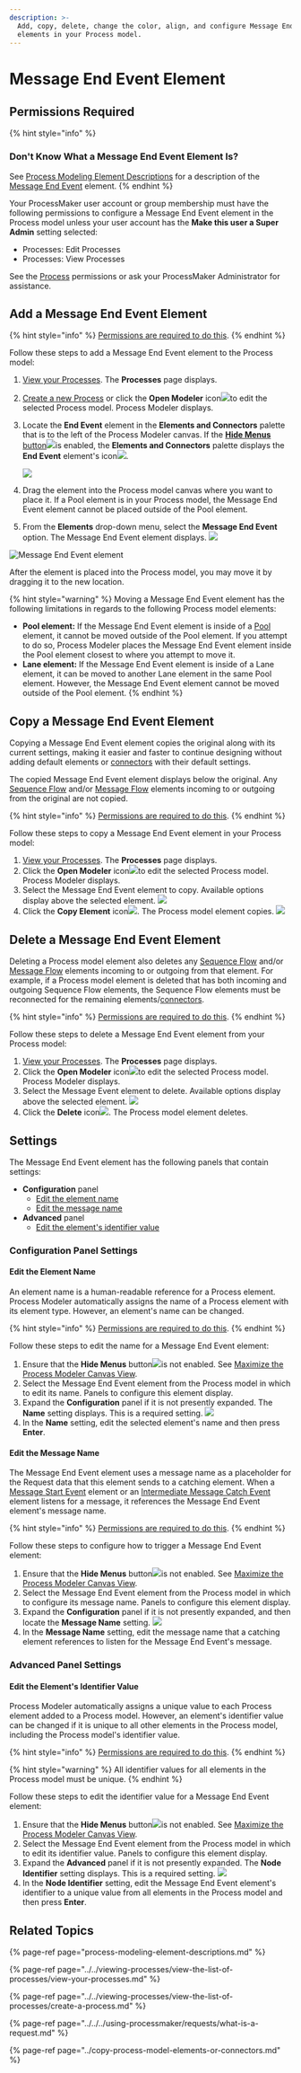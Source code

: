```yaml
---
description: >-
  Add, copy, delete, change the color, align, and configure Message End Event
  elements in your Process model.
---
```


# Message End Event Element

## Permissions Required

{% hint style="info" %}
### Don't Know What a Message End Event Element Is?

See [Process Modeling Element Descriptions](process-modeling-element-descriptions.md) for a description of the [Message End Event](process-modeling-element-descriptions.md#message-end-event) element.
{% endhint %}

Your ProcessMaker user account or group membership must have the following permissions to configure a Message End Event element in the Process model unless your user account has the **Make this user a Super Admin** setting selected:

* Processes: Edit Processes
* Processes: View Processes

See the [Process](../../../processmaker-administration/permission-descriptions-for-users-and-groups.md#processes) permissions or ask your ProcessMaker Administrator for assistance.

## Add a Message End Event Element

{% hint style="info" %}
[Permissions are required to do this](add-and-configure-message-end-event-elements.md#permissions-required).
{% endhint %}

Follow these steps to add a Message End Event element to the Process model:

1. [View your Processes](../../viewing-processes/view-the-list-of-processes/view-your-processes.md#view-all-active-processes). The **Processes** page displays.
2. [Create a new Process](../../viewing-processes/view-the-list-of-processes/create-a-process.md) or click the **Open Modeler** icon![](../../../.gitbook/assets/open-modeler-edit-icon-processes-page-processes.png)to edit the selected Process model. Process Modeler displays.
3. Locate the **End Event** element in the **Elements and Connectors** palette that is to the left of the Process Modeler canvas. If the [**Hide Menus** button](../navigate-around-your-process-model.md#maximize-the-process-modeler-canvas-view)![](../../../.gitbook/assets/hide-menus-button-process-modeler-processes.png)is enabled, the **Elements and Connectors** palette displays the **End Event** element's icon![](../../../.gitbook/assets/end-event-icon-process-modeler-processes.png).

   ![](../../../.gitbook/assets/end-event-control-process-modeler-processes.png)

4. Drag the element into the Process model canvas where you want to place it. If a Pool element is in your Process model, the Message End Event element cannot be placed outside of the Pool element.
5. From the **Elements** drop-down menu, select the **Message End Event** option. The Message End Event element displays.  ![](../../../.gitbook/assets/message-end-event-selection-process-modeler-designer.png) 

![Message End Event element](../../../.gitbook/assets/message-end-event-process-modeler-processes.png)

After the element is placed into the Process model, you may move it by dragging it to the new location.

{% hint style="warning" %}
Moving a Message End Event element has the following limitations in regards to the following Process model elements:

* **Pool element:** If the Message End Event element is inside of a [Pool](process-modeling-element-descriptions.md#pool) element, it cannot be moved outside of the Pool element. If you attempt to do so, Process Modeler places the Message End Event element inside the Pool element closest to where you attempt to move it.
* **Lane element:** If the Message End Event element is inside of a Lane element, it can be moved to another Lane element in the same Pool element. However, the Message End Event element cannot be moved outside of the Pool element.
{% endhint %}

## Copy a Message End Event Element

Copying a Message End Event element copies the original along with its current settings, making it easier and faster to continue designing without adding default elements or [connectors](../model-processes-using-connectors/what-is-a-connector.md) with their default settings.

The copied Message End Event element displays below the original. Any [Sequence Flow](process-modeling-element-descriptions.md#sequence-flow) and/or [Message Flow](process-modeling-element-descriptions.md#message-flow) elements incoming to or outgoing from the original are not copied.

{% hint style="info" %}
[Permissions are required to do this](add-and-configure-message-end-event-elements.md#permissions-required).
{% endhint %}

Follow these steps to copy a Message End Event element in your Process model:

1. ​[View your Processes](https://processmaker.gitbook.io/processmaker-4-community/-LPblkrcFWowWJ6HZdhC/~/drafts/-LRhVZm0ddxDcGGdN5ZN/primary/designing-processes/viewing-processes/view-the-list-of-processes/view-your-processes#view-all-processes). The **Processes** page displays.
2. Click the **Open Modeler** icon![](../../../.gitbook/assets/open-modeler-edit-icon-processes-page-processes.png)to edit the selected Process model. Process Modeler displays.
3. Select the Message End Event element to copy. Available options display above the selected element. ![](../../../.gitbook/assets/copy-message-end-event-element-process-modeler-designer.png) 
4. Click the **Copy Element** icon![](../../../.gitbook/assets/remove-icon.png). The Process model element copies. ![](../../../.gitbook/assets/copied-message-end-event-element-process-modeler-designer.png) 

## Delete a Message End Event Element

Deleting a Process model element also deletes any [Sequence Flow](process-modeling-element-descriptions.md#sequence-flow) and/or [Message Flow](process-modeling-element-descriptions.md#message-flow) elements incoming to or outgoing from that element. For example, if a Process model element is deleted that has both incoming and outgoing Sequence Flow elements, the Sequence Flow elements must be reconnected for the remaining elements/[connectors](../model-processes-using-connectors/what-is-a-connector.md).

{% hint style="info" %}
[Permissions are required to do this](add-and-configure-message-end-event-elements.md#permissions-required).
{% endhint %}

Follow these steps to delete a Message End Event element from your Process model:

1. ​[View your Processes](https://processmaker.gitbook.io/processmaker-4-community/-LPblkrcFWowWJ6HZdhC/~/drafts/-LRhVZm0ddxDcGGdN5ZN/primary/designing-processes/viewing-processes/view-the-list-of-processes/view-your-processes#view-all-processes). The **Processes** page displays.
2. Click the **Open Modeler** icon![](../../../.gitbook/assets/open-modeler-edit-icon-processes-page-processes.png)to edit the selected Process model. Process Modeler displays.
3. Select the Message Event element to delete. Available options display above the selected element. ![](../../../.gitbook/assets/delete-message-end-event-element-process-modeler-designer.png) 
4. Click the **Delete** icon![](../../../.gitbook/assets/remove-icon.png). The Process model element deletes.

## Settings

The Message End Event element has the following panels that contain settings:

* **Configuration** panel
  * [Edit the element name](add-and-configure-message-end-event-elements.md#edit-the-element-name)
  * [Edit the message name](add-and-configure-message-end-event-elements.md#edit-the-message-name)
* **Advanced** panel
  * [Edit the element's identifier value](add-and-configure-message-end-event-elements.md#edit-the-elements-identifier-value)

### Configuration Panel Settings

#### Edit the Element Name

An element name is a human-readable reference for a Process element. Process Modeler automatically assigns the name of a Process element with its element type. However, an element's name can be changed.

{% hint style="info" %}
[Permissions are required to do this](add-and-configure-message-end-event-elements.md#permissions-required).
{% endhint %}

Follow these steps to edit the name for a Message End Event element:

1. Ensure that the **Hide Menus** button![](../../../.gitbook/assets/hide-menus-button-process-modeler-processes.png)is not enabled. See [Maximize the Process Modeler Canvas View](../navigate-around-your-process-model.md#maximize-the-process-modeler-canvas-view).
2. Select the Message End Event element from the Process model in which to edit its name. Panels to configure this element display.
3. Expand the **Configuration** panel if it is not presently expanded. The **Name** setting displays. This is a required setting. ![](../../../.gitbook/assets/message-end-event-configuration-name-process-modeler-processes.png) 
4. In the **Name** setting, edit the selected element's name and then press **Enter**.

#### Edit the Message Name

The Message End Event element uses a message name as a placeholder for the Request data that this element sends to a catching element. When a [Message Start Event](process-modeling-element-descriptions.md#message-start-event) element or an [Intermediate Message Catch Event](process-modeling-element-descriptions.md#intermediate-message-catch-event) element listens for a message, it references the Message End Event element's message name.

{% hint style="info" %}
[Permissions are required to do this](add-and-configure-message-end-event-elements.md#permissions-required).
{% endhint %}

Follow these steps to configure how to trigger a Message End Event element:

1. Ensure that the **Hide Menus** button![](../../../.gitbook/assets/hide-menus-button-process-modeler-processes.png)is not enabled. See [Maximize the Process Modeler Canvas View](../navigate-around-your-process-model.md#maximize-the-process-modeler-canvas-view).
2. Select the Message End Event element from the Process model in which to configure its message name. Panels to configure this element display.
3. Expand the **Configuration** panel if it is not presently expanded, and then locate the **Message Name** setting. ![](../../../.gitbook/assets/message-end-event-configuration-message-name-process-modeler-processes.png) 
4. In the **Message Name** setting, edit the message name that a catching element references to listen for the Message End Event's message.

### Advanced Panel Settings

#### Edit the Element's Identifier Value

Process Modeler automatically assigns a unique value to each Process element added to a Process model. However, an element's identifier value can be changed if it is unique to all other elements in the Process model, including the Process model's identifier value.

{% hint style="info" %}
[Permissions are required to do this](add-and-configure-message-end-event-elements.md#permissions-required).
{% endhint %}

{% hint style="warning" %}
All identifier values for all elements in the Process model must be unique.
{% endhint %}

Follow these steps to edit the identifier value for a Message End Event element:

1. Ensure that the **Hide Menus** button![](../../../.gitbook/assets/hide-menus-button-process-modeler-processes.png)is not enabled. See [Maximize the Process Modeler Canvas View](../navigate-around-your-process-model.md#maximize-the-process-modeler-canvas-view).
2. Select the Message End Event element from the Process model in which to edit its identifier value. Panels to configure this element display.
3. Expand the **Advanced** panel if it is not presently expanded. The **Node Identifier** setting displays. This is a required setting. ![](../../../.gitbook/assets/message-end-event-configuration-identifier-process-modeler-processes.png) 
4. In the **Node Identifier** setting, edit the Message End Event element's identifier to a unique value from all elements in the Process model and then press **Enter**.

## Related Topics

{% page-ref page="process-modeling-element-descriptions.md" %}

{% page-ref page="../../viewing-processes/view-the-list-of-processes/view-your-processes.md" %}

{% page-ref page="../../viewing-processes/view-the-list-of-processes/create-a-process.md" %}

{% page-ref page="../../../using-processmaker/requests/what-is-a-request.md" %}

{% page-ref page="../copy-process-model-elements-or-connectors.md" %}

